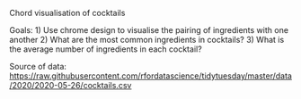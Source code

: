 Chord visualisation of cocktails 

Goals: 1) Use chrome design to visualise the pairing of ingredients with one another 
       2) What are the most common ingredients in cocktails?
       3) What is the average number of ingredients in each cocktail?

Source of data: https://raw.githubusercontent.com/rfordatascience/tidytuesday/master/data/2020/2020-05-26/cocktails.csv
